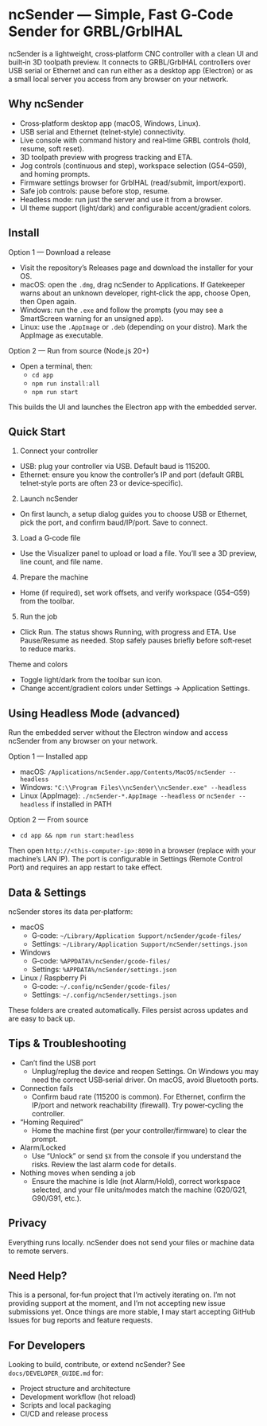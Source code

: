 # ncSender — Simple, Fast G‑Code Sender for GRBL/GrblHAL

ncSender is a lightweight, cross‑platform CNC controller with a clean UI and built‑in 3D toolpath preview. It connects to GRBL/GrblHAL controllers over USB serial or Ethernet and can run either as a desktop app (Electron) or as a small local server you access from any browser on your network.

## Why ncSender
- Cross‑platform desktop app (macOS, Windows, Linux).
- USB serial and Ethernet (telnet‑style) connectivity.
- Live console with command history and real‑time GRBL controls (hold, resume, soft reset).
- 3D toolpath preview with progress tracking and ETA.
- Jog controls (continuous and step), workspace selection (G54–G59), and homing prompts.
- Firmware settings browser for GrblHAL (read/submit, import/export).
- Safe job controls: pause before stop, resume.
- Headless mode: run just the server and use it from a browser.
- UI theme support (light/dark) and configurable accent/gradient colors.

## Install

Option 1 — Download a release
- Visit the repository’s Releases page and download the installer for your OS.
- macOS: open the `.dmg`, drag ncSender to Applications. If Gatekeeper warns about an unknown developer, right‑click the app, choose Open, then Open again.
- Windows: run the `.exe` and follow the prompts (you may see a SmartScreen warning for an unsigned app).
- Linux: use the `.AppImage` or `.deb` (depending on your distro). Mark the AppImage as executable.

Option 2 — Run from source (Node.js 20+)
- Open a terminal, then:
  - `cd app`
  - `npm run install:all`
  - `npm run start`

This builds the UI and launches the Electron app with the embedded server.

## Quick Start
1) Connect your controller
- USB: plug your controller via USB. Default baud is 115200.
- Ethernet: ensure you know the controller’s IP and port (default GRBL telnet‑style ports are often 23 or device‑specific).

2) Launch ncSender
- On first launch, a setup dialog guides you to choose USB or Ethernet, pick the port, and confirm baud/IP/port. Save to connect.

3) Load a G‑code file
- Use the Visualizer panel to upload or load a file. You’ll see a 3D preview, line count, and file name.

4) Prepare the machine
- Home (if required), set work offsets, and verify workspace (G54–G59) from the toolbar.

5) Run the job
- Click Run. The status shows Running, with progress and ETA. Use Pause/Resume as needed. Stop safely pauses briefly before soft‑reset to reduce marks.

Theme and colors
- Toggle light/dark from the toolbar sun icon.
- Change accent/gradient colors under Settings → Application Settings.

## Using Headless Mode (advanced)
Run the embedded server without the Electron window and access ncSender from any browser on your network.

Option 1 — Installed app
- macOS: `/Applications/ncSender.app/Contents/MacOS/ncSender --headless`
- Windows: `"C:\\Program Files\\ncSender\\ncSender.exe" --headless`
- Linux (AppImage): `./ncSender-*.AppImage --headless` or `ncSender --headless` if installed in PATH

Option 2 — From source
- `cd app && npm run start:headless`

Then open `http://<this-computer-ip>:8090` in a browser (replace with your machine’s LAN IP). The port is configurable in Settings (Remote Control Port) and requires an app restart to take effect.

## Data & Settings
ncSender stores its data per‑platform:
- macOS
  - G‑code: `~/Library/Application Support/ncSender/gcode-files/`
  - Settings: `~/Library/Application Support/ncSender/settings.json`
- Windows
  - G‑code: `%APPDATA%/ncSender/gcode-files/`
  - Settings: `%APPDATA%/ncSender/settings.json`
- Linux / Raspberry Pi
  - G‑code: `~/.config/ncSender/gcode-files/`
  - Settings: `~/.config/ncSender/settings.json`

These folders are created automatically. Files persist across updates and are easy to back up.

## Tips & Troubleshooting
- Can’t find the USB port
  - Unplug/replug the device and reopen Settings. On Windows you may need the correct USB‑serial driver. On macOS, avoid Bluetooth ports.
- Connection fails
  - Confirm baud rate (115200 is common). For Ethernet, confirm the IP/port and network reachability (firewall). Try power‑cycling the controller.
- “Homing Required”
  - Home the machine first (per your controller/firmware) to clear the prompt.
- Alarm/Locked
  - Use “Unlock” or send `$X` from the console if you understand the risks. Review the last alarm code for details.
- Nothing moves when sending a job
  - Ensure the machine is Idle (not Alarm/Hold), correct workspace selected, and your file units/modes match the machine (G20/G21, G90/G91, etc.).

## Privacy
Everything runs locally. ncSender does not send your files or machine data to remote servers.

## Need Help?
This is a personal, for‑fun project that I’m actively iterating on. I’m not providing support at the moment, and I’m not accepting new issue submissions yet. Once things are more stable, I may start accepting GitHub Issues for bug reports and feature requests.

## For Developers
Looking to build, contribute, or extend ncSender? See `docs/DEVELOPER_GUIDE.md` for:
- Project structure and architecture
- Development workflow (hot reload)
- Scripts and local packaging
- CI/CD and release process
